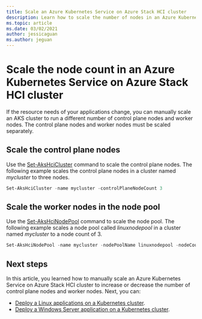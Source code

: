 ```yaml
---
title: Scale an Azure Kubernetes Service on Azure Stack HCI cluster
description: Learn how to scale the number of nodes in an Azure Kubernetes Service on Azure Stack HCI cluster.
ms.topic: article
ms.date: 03/02/2021
author: jessicaguan
ms.author: jeguan
---
```


# Scale the node count in an Azure Kubernetes Service on Azure Stack HCI cluster

If the resource needs of your applications change, you can manually scale an AKS cluster to run a different number of control plane nodes and worker nodes. The control plane nodes and worker nodes must be scaled separately.

## Scale the control plane nodes

Use the [Set-AksHciCluster](./reference/ps/set-akshcicluster.md) command to scale the control plane nodes. The following example scales the control plane nodes in a cluster named *mycluster* to three nodes. 

```powershell
Set-AksHciCluster -name mycluster -controlPlaneNodeCount 3
```

## Scale the worker nodes in the node pool

Use the [Set-AksHciNodePool](./reference/ps/set-akshcinodepool.md) command to scale the node pool. The following example scales a node pool called *linuxnodepool* in a cluster named *mycluster* to a node count of 3. 

```powershell
Set-AksHciNodePool -name mycluster -nodePoolName linuxnodepool -nodeCount 3
``` 

## Next steps

In this article, you learned how to manually scale an Azure Kubernetes Service on Azure Stack HCI cluster to increase or decrease the number of control plane nodes and worker nodes. Next, you can:
- [Deploy a Linux applications on a Kubernetes cluster](./deploy-linux-application.md).
- [Deploy a Windows Server application on a Kubernetes cluster](./deploy-windows-application.md).
